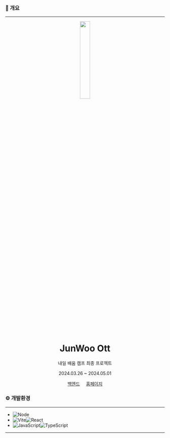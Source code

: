 ### 📄 개요

---

<div align="center">
    <img src="https://github.com/nbcamp-spring-junwoo/orz/assets/48433827/8ef8251e-4199-46b2-846b-de67d10978d1" width="25%"  alt=""/>
    <h1>JunWoo Ott</h1>
    <p> 내일 배움 캠프 최종 프로젝트 </p>
    <p> 2024.03.26 ~ 2024.05.01 </p>
        <a href="https://github.com/nbcamp-spring-junwoo/orz" style="margin-right: 1rem;">백엔드</a>
        <a href="https://www.junwoo.click" >홈페이지</a>
</div>

### ⚙️ 개발환경

---

- ![Node][Node]
- ![Vite]![React][React]
- ![JavaScript]![TypeScript]

---
<!-- Hyperlinks -->

[Node]: https://img.shields.io/badge/20.12.x-gray?style=for-the-badge&logo=node.js&logoColor=white&label=node.js&labelColor=6DA55F

[React]: https://img.shields.io/badge/18.2.x-gray?style=for-the-badge&logo=react&logoColor=%2361DAFB&label=React&labelColor=282c34

[Vite]: https://img.shields.io/badge/5.2-gray?style=for-the-badge&logo=vite&logoColor=white&label=vite&labelColor=646CFF

[JavaScript]: https://img.shields.io/badge/javascript-%23323330.svg?style=for-the-badge&logo=javascript&logoColor=%23F7DF1E

[TypeScript]: https://img.shields.io/badge/typescript-007ACC?style=for-the-badge&logo=typescript&logoColor=white

<!-- github -->

